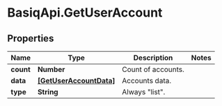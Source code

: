 # BasiqApi.GetUserAccount

## Properties
Name | Type | Description | Notes
------------ | ------------- | ------------- | -------------
**count** | **Number** | Count of accounts. | 
**data** | [**[GetUserAccountData]**](GetUserAccountData.md) | Accounts data. | 
**type** | **String** | Always \"list\". | 



